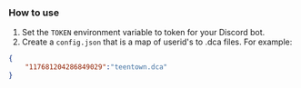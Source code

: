 ### How to use
1. Set the `TOKEN` environment variable to token for your Discord bot.
2. Create a `config.json` that is a map of userid's to .dca files. For example:
```json
{
	"117681204286849029":"teentown.dca"
}
```
